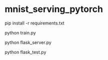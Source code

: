 # mnist_serving_pytorch

pip install -r requirements.txt

python train.py

python flask_server.py

python flask_test.py
